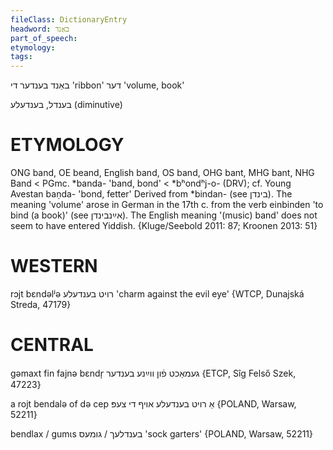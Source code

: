 ```yaml
---
fileClass: DictionaryEntry
headword: באַנד
part_of_speech: 
etymology: 
tags: 
---
```

באַנד
בענדער
די
'ribbon'
דער
'volume, book'

בענדל, בענדעלע
(diminutive)

ETYMOLOGY
===========
ONG band, OE beand, English band, OS band, OHG bant, MHG bant, NHG Band < PGmc. *banda- 'band, bond' < *bʰondʰj-o- (DRV); cf. Young Avestan baṇda- 'bond, fetter'
Derived from *bindan- (see בינדן).
The meaning 'volume' arose in German in the 17th c. from the verb einbinden 'to bind (a book)' (see אײַנבינדן). The English meaning '(music) band' does not seem to have entered Yiddish.
{Kluge/Seebold 2011: 87; Kroonen 2013: 51}

WESTERN
========

rɔjt bɛndəlʲə רויט בענדעלע 'charm against the evil eye' {WTCP, Dunajská Streda, 47179}

CENTRAL
========

gəmaxt fin fajnə bɛndr̩ געמאַכט פֿון ווײַנע בענדער {ETCP, Sîg Felső Szek, 47223}

a rojt bendalə of də cep אַ רויט בענדעלע אויף די צעפּ {POLAND, Warsaw, 52211}

bendlax / gumɩs בענדלעך / גומעס 'sock garters' {POLAND, Warsaw, 52211}